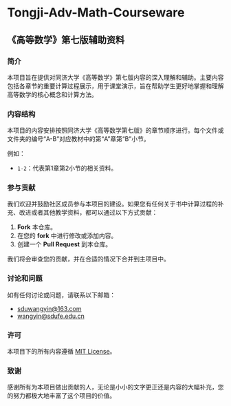 # Tongji-Adv-Math-Courseware

## 《高等数学》第七版辅助资料

### 简介
本项目旨在提供对同济大学《高等数学》第七版内容的深入理解和辅助。主要内容包括各章节的重要计算过程展示，用于课堂演示，旨在帮助学生更好地掌握和理解高等数学的核心概念和计算方法。

### 内容结构
本项目的内容安排按照同济大学《高等数学第七版》的章节顺序进行。每个文件或文件夹的编号“A-B”对应教材中的第“A”章第“B”小节。

例如：
- `1-2`：代表第1章第2小节的相关资料。

### 参与贡献
我们欢迎并鼓励社区成员参与本项目的建设。如果您有任何关于书中计算过程的补充、改进或者其他教学资料，都可以通过以下方式贡献：
1. **Fork** 本仓库。
2. 在您的 **fork** 中进行修改或添加内容。
3. 创建一个 **Pull Request** 到本仓库。

我们将会审查您的贡献，并在合适的情况下合并到主项目中。

### 讨论和问题
如有任何讨论或问题，请联系以下邮箱：
- sduwangyin@163.com
- wangyin@sdufe.edu.cn

### 许可
本项目下的所有内容遵循 [MIT License](LICENSE)。

### 致谢
感谢所有为本项目做出贡献的人，无论是小小的文字更正还是内容的大幅补充，您的努力都极大地丰富了这个项目的价值。
